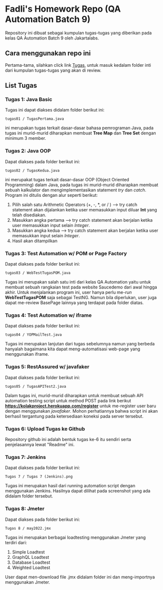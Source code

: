 # Fadli's Homework Repo (QA Automation Batch 9)

Repository ini dibuat sebagai kumpulan tugas-tugas yang diberikan pada kelas QA Automation Batch 9 oleh Jakartalabs.

## Cara menggunakan repo ini

Pertama-tama, silahkan click link [Tugas](https://github.com/fadlifajri/QA-Automation-Batch-9---FadliFajri/tree/master/src/test/java), untuk masuk kedalam folder inti dari kumpulan tugas-tugas yang akan di review.

## List Tugas

### Tugas 1: Java Basic
Tugas ini dapat diakses didalam folder berikut ini: 
```
tugas01 / TugasPertama.java
```
ini merupakan tugas terkait dasar-dasar bahasa pemrograman Java, pada tugas ini murid-murid diharapkan membuat **Tree Map** dan **Tree Set** dengan minimum 3 member.

### Tugas 2: Java OOP
Dapat diakses pada folder berikut ini:
```
tugas02 / TugasKedua.java
```
ini merupakat tugas terkait dasar-dasar OOP (Object Oriented Programming) dalam Java, pada tugas ini murid-murid diharapkan membuat sebuah kalkulator dan mengimplementasikan statement *try* dan *catch*. Program ini ditulis dengan alur seperti berikut:

1. Pilih salah satu Arithmetic Operators (+, -, *, or / ) --> try catch statement akan dijalankan ketika user memasukkan input diluar **Int** yang telah disediakan.
2. Masukkan angka pertama --> try catch statement akan berjalan ketika user memasukkan input selain *Integer*.
3. Masukkan angka kedua --> try catch statement akan berjalan ketika user memasukkan input selain *Integer*.
4. Hasil akan ditampilkan

### Tugas 3: Test Automation w/ POM or Page Factory
Dapat diakses pada folder berikut ini:
```
tugas03 / WebTestTugasPOM.java
```
Tugas ini merupakan salah satu inti dari kelas QA Automation yaitu untuk membuat sebuah rangkaian test pada website Saucedemo dari awal hingga akhir. Untuk menjalankan program ini, user hanya perlu me-*run* **WebTestTugasPOM** saja sebagai TestNG. Namun bila diperlukan, user juga dapat me-review BasePage lainnya yang terdapat pada folder diatas.


### Tugas 4: Test Automation w/ iframe
Dapat diakses pada folder berikut ini:
```
tugas04 / YOPMailTest.java
```
Tugas ini merupakan lanjutan dari tugas sebelumnya namun yang berbeda hanyalah bagaimana kita dapat meng-automatisasi web-page yang menggunakan iframe.


### Tugas 5: RestAssured w/ javafaker
Dapat diakses pada folder berikut ini:
```
tugas05 / TugasAPITest2.java
```
Dalam tugas ini, murid-murid diharapkan untuk membuat sebuah API automation testing script untuk method POST pada link berikut **https://kolakproject.herokuapp.com/register** untuk me-register user baru dengan menggunakan *javafaker*. Mohon perhatiannya bahwa script ini akan berhasil tergantung pada ketersediaan koneksi pada server tersebut.

### Tugas 6: Upload Tugas ke Github
Repository github ini adalah bentuk tugas ke-6 itu sendiri serta penjelasannya lewat "Readme" ini.

### Tugas 7: Jenkins
Dapat diakses pada folder berikut ini:
```
Tugas 7 / Tugas 7 (Jenkins).png 
```
Tugas ini merupakan hasil dari running automation script dengan menggunakan Jenkins. Hasilnya dapat dilihat pada screenshot yang ada didalam folder tersebut.

### Tugas 8: Jmeter
Dapat diakses pada folder berikut ini:
```
Tugas 8 / may2022.jmx
```
Tugas ini merupakan berbagai loadtesting menggunakan Jmeter yang terdiri dari:
1. Simple Loadtest
2. GraphQL Loadtest
3. Database Loadtest
4. Weighted Loadtest

User dapat men-download file .jmx didalam folder ini dan meng-importnya menggunakan Jmeter.